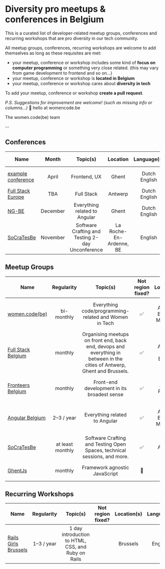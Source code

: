 # Diversity pro meetups & conferences in Belgium

This is a curated list of developer-related meetup groups, conferences and recurring workshops that are pro diversity in our tech community.

All meetup groups, conferences, recurring workshops are welcome to add themselves as long as these requisites are met:

- your meetup, conference or workshop includes some kind of **focus on computer programming** or something very close related. (this may vary from game development to frontend and so on...)
- your meetup, conference or workshop is **located in Belgium**
- your meetup, conference or workshop cares about **diversity in tech**


To add your meetup, conference or workshop **create a pull request**.

*P.S. Suggestions for improvement are welcome! (such as missing info or columns...)* 📮 hello at womencode.be

The women.code(be) team

--

## Conferences


| Name |  Month | Topic(s) | Location | Language(s) | CoC (optional) |
|-------|:----:|:---------------:|:----------:|:--------:|----------|
|[example conference](http://womencode.be) | April | Frontend, UX | Ghent| Dutch English | [link to code of conduct](http://womencode.be)|
|[Full Stack Europe](https://fullstackeurope.com/) | TBA | Full Stack | Antwerp | Dutch English |
|[NG-BE](https://ng-be.org/) | December | Everything related to Angular | Ghent | Dutch English | [link to code of conduct](https://ng-be.org/code-of-conduct) |
|[SoCraTesBe](http://socratesbe.org/) | November | Software Crafting and Testing 2-day Unconference | La Roche-En-Ardenne, BE | English | [link to code of conduct](http://socratesbe.org/#coc) |



## Meetup Groups


| Name |  Regularity | Topic(s) | Not region fixed? | Location(s) | Languages | CoC (optional) |
|-------|:----:|:----------:|:-----:|:-----:|:----------:|-------|
|[women.code(be)](https://www.meetup.com/Women-code-be/) | bi-monthly| Everything code/programming-related and Women in Tech | ✅ | Ghent, Antwerp, Brussels, Mechelen, Leuven | English | [our code of conduct](https://www.womencode.be/code-of-conduct.html)|
|[Full Stack Belgium](https://fullstackbelgium.be) | monthly | Organising meetups on front end, back end, devops and everything in between in the cities of Antwerp, Ghent and Brussels. | ✅ | Antwerp, Ghent, Brussels | Dutch English |
|[Fronteers Belgium](https://www.meetup.com/fronteersbe/) | monthly | Front-end development in its broadest sense | ✅ | All over Flanders | Dutch, English | Please be nice to each other! |
|[Angular Belgium](https://www.meetup.com/Angular-Belgium/) | 2–3 / year | Everything related to Angular | ✅ | Ghent, Antwerp, Brussels, Mechelen, Leuven | English | [our code of conduct](https://ng-be.org/code-of-conduct)|
|[SoCraTesBe](https://www.meetup.com/socratesbe/) | at least monthly | Software Crafting and Testing Open Spaces, technical sessions, and more. | ✅ | Ghent, Antwerp, Leuven | English | [our code of conduct](http://confcodeofconduct.com/)|
|[GhentJs](https://www.meetup.com/GhentJS) | monthly | Framework agnostic JavaScript | 🚫 | Ghent | English | [our code of conduct](http://confcodeofconduct.com/)|


## Recurring Workshops

| Name |  Regularity | Topic(s) | Not region fixed? | Location(s) | Languages | CoC (optional) |
|-------|:----:|:----------:|:-----:|:-----:|:----------:|-------|
| [Rails Girls Brussels](http://rubybelgium.be/rails-girls/) | 1–3 / year | 1 day introduction to HTML, CSS, and Ruby on Rails | | Brussels | English | [Ruby Belgium CoC](http://rubybelgium.be/code-of-conduct/) |
